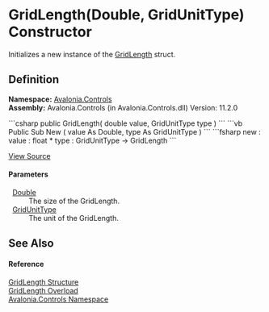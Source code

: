 # GridLength(Double, GridUnitType) Constructor


Initializes a new instance of the <a href="T_Avalonia_Controls_GridLength">GridLength</a> struct.



## Definition
**Namespace:** <a href="N_Avalonia_Controls">Avalonia.Controls</a>  
**Assembly:** Avalonia.Controls (in Avalonia.Controls.dll) Version: 11.2.0

<Tabs groupId="api-code-preview">
<TabItem value="csharp" label="C#">
```csharp
public GridLength(
	double value,
	GridUnitType type
)
```
</TabItem>
<TabItem value="vb" label="VB">
```vb
Public Sub New ( 
	value As Double,
	type As GridUnitType
)
```
</TabItem>
<TabItem value="fsharp" label="F#">
```fsharp
new : 
        value : float * 
        type : GridUnitType -> GridLength
```
</TabItem>
</Tabs>



<a href="https://github.com/AvaloniaUI/Avalonia/tree/master/src/Avalonia.Controls/GridLength.cs#L60" title="View the source code">View Source</a>



#### Parameters
<dl><dt>  <a href="https://learn.microsoft.com/dotnet/api/system.double" target="_blank" rel="noopener noreferrer">Double</a></dt><dd>The size of the GridLength.</dd><dt>  <a href="T_Avalonia_Controls_GridUnitType">GridUnitType</a></dt><dd>The unit of the GridLength.</dd></dl>

## See Also


#### Reference
<a href="T_Avalonia_Controls_GridLength">GridLength Structure</a>  
<a href="Overload_Avalonia_Controls_GridLength__ctor">GridLength Overload</a>  
<a href="N_Avalonia_Controls">Avalonia.Controls Namespace</a>  


